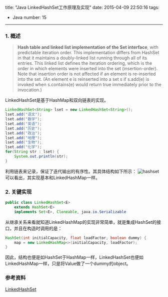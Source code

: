 title: "Java LinkedHashSet工作原理及实现"
date: 2015-04-09 22:50:16
tags:
  - Java
number: 15
---

### 1. 概述

> **Hash table and linked list implementation of the Set interface**, with predictable iteration order. This implementation differs from HashSet in that it maintains a doubly-linked list running through all of its entries. This linked list defines the iteration ordering, which is the order in which elements were inserted into the set (insertion-order). Note that insertion order is not affected if an element is re-inserted into the set. (An element e is reinserted into a set s if s.add(e) is invoked when s.contains(e) would return true immediately prior to the invocation.)

LinkedHashSet是基于HashMap和双向链表的实现。

``` java
LinkedHashSet<String> lset = new LinkedHashSet<String>();
lset.add("语文");
lset.add("数学");
lset.add("英语");
lset.add("历史");
lset.add("政治");
lset.add("地理");
lset.add("生物");
lset.add("化学");
for(String str : lset) {
    System.out.println(str);
}
```

利用链表来记录，保证了迭代输出的有序性。其具体结构如下所示：
![hashset](https://cloud.githubusercontent.com/assets/1736354/7082382/14d44b8e-df86-11e4-8e50-1e925f430b6e.png)
可以看出，其实现基本和LinkedHashMap一样。
### 2. 关键实现

``` java
public class LinkedHashSet<E>
    extends HashSet<E>
    implements Set<E>, Cloneable, java.io.Serializable
```

从继承关系来看就知道LinkedHashMap的实现非常简单，就是集成HashSet的接口，并且在构造时调用的是：

``` java
HashSet(int initialCapacity, float loadFactor, boolean dummy) {
    map = new LinkedHashMap<>(initialCapacity, loadFactor);
}
```

因此，结构也便是如HashSet于HashMap一样，LinkedHashSet也便如LinkedHashMap一样，只是将Value做了一个dummy的object。
### 参考资料

[LinkedHashSet](http://docs.oracle.com/javase/7/docs/api/java/util/LinkedHashSet.html)
